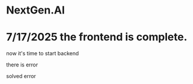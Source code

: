 # NextGen.AI 
# 7/17/2025 the frontend is complete.
now it's time to start backend 

there is error 

solved error

<!-- 


{
  "name": "Shanu",
  "email": "shanu@example.com",
  "password": "myStrongPassword123"
} 


-->
